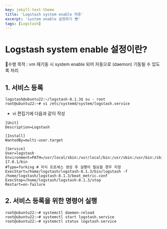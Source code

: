 ```yaml
---
key: jekyll-text-theme
title: 'Logstash system enable 적용'
excerpt: 'system enable 설정하기 😎'
tags: [Logstash]
---
```


# Logstash system enable 설정이란?

🎯수행 목적 : vm 재기동 시 system enable 되어 자동으로 (daemon) 기동될 수 있도록 처리

## 1. 서비스 등록

```
logstash@ubuntu22:~/logstash-8.1.3$ su - root
root@ubuntu22:~# vi /etc/systemd/system/logstash.service
```

* vi 편집기에 다음과 같이 작성

```
[Unit]
Description=Logstash

[Install]
WantedBy=multi-user.target

[Service]
User=logstash
Environment=PATH=/usr/local/sbin:/usr/local/bin:/usr/sbin:/usr/bin:/sbin:/bin:/snap/bin:/home/logstash/jdk-17.0.1/bin
#Type=forking # 자식 프로세스 생성 후 실행이 필요할 경우 지정
ExecStart=/home/logstash/logstash-8.1.3/bin/logstash -f /home/logstash/logstash-8.1.3/beat_metric.conf
ExecStop=/home/logstash/logstash-8.1.3/stop
Restart=on-failure
```

## 2. 서비스 등록을 위한 명령어 실행

```
root@ubuntu22:~# systemctl daemon-reload
root@ubuntu22:~# systemctl start logstash.service
root@ubuntu22:~# systemctl status logstash.service
```


